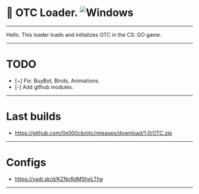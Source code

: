 # 🔮 OTC Loader. ![Windows](https://github.com/0x000cb/otc/workflows/Windows/badge.svg?branch=master&event=push)

----------------------------------------------------

Hello. This loader loads and initializes OTC in the CS: GO game.

-----------------------------------------------------

 # TODO

  - [~] Fix: BuyBot, Binds, Animations.
  - [-] Add github modules.
  
-----------------------------------------------------

# Last builds
  - https://github.com/0x000cb/otc/releases/download/1.0/OTC.zip

------------------------------------------------------

# Configs
  - https://yadi.sk/d/KZNcRdMSheLTfw

------------------------------------------------------
